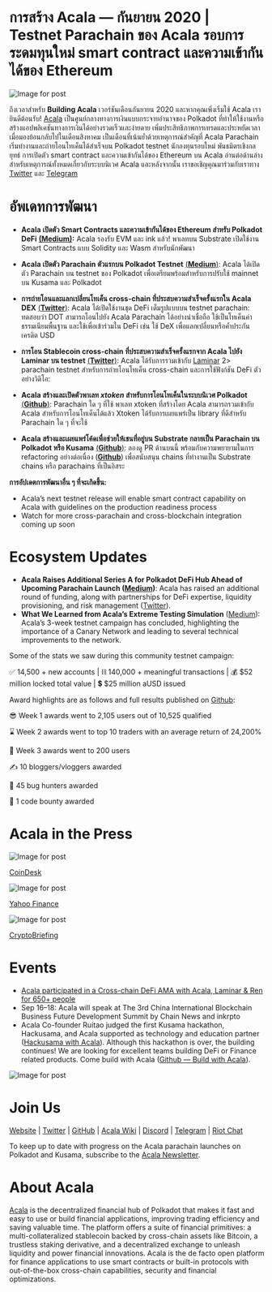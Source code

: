 # การสร้าง Acala — กันยายน 2020 | Testnet Parachain ของ Acala รอบการระดมทุนใหม่ smart contract และความเข้ากันได้ของ Ethereum

![Image for post](https://miro.medium.com/max/1600/0*rPcIWxu2NiMMUEpU)

ถึงเวลาสำหรับ **Building Acala** เวอร์ชันเดือนกันยายน 2020 และหากคุณเพิ่งเริ่มใช้ Acala เรายินดีต้อนรับ! [Acala](http://acala.network) เป็นศูนย์กลางทางการเงินแบบกระจายอำนาจของ Polkadot ที่ทำให้ใช้งานหรือสร้างแอปพลิเคชันทางการเงินได้อย่างรวดเร็วและง่ายดาย เพิ่มประสิทธิภาพการเทรดและประหยัดเวลา เมื่อมองย้อนกลับไปในเดือนสิงหาคม เป็นเดือนที่เน้นย้ำด้วยเหตุการณ์สำคัญที่ Acala Parachain เริ่มทำงานและถ่ายโอนโทเค็นได้สำเร็จบน Polkadot testnet นักลงทุนรอบใหม่ พันธมิตรเชิงกลยุทธ์ การเปิดตัว smart contract และความเข้ากันได้ของ Ethereum บน Acala อ่านต่อด้านล่างสำหรับเหตุการณ์ทั้งหมดเกี่ยวกับระบบนิเวศ Acala และหลังจากนั้น เราขอเชิญคุณมาร่วมกับเราทาง [Twitter](https://twitter.com/acalanetwork) และ [Telegram](https://t.me/AcalaOfficial)

# **อัพเดทการพัฒนา**

- **Acala เปิดตัว Smart Contracts และความเข้ากันได้ของ Ethereum สำหรับ Polkadot DeFi** [**(Medium)**](https://medium.com/acalanetwork/acala-unveils-smart-contracts-and-ethereum-compatibility-for-polkadot-defi-588b3891e53d)**:** Acala รองรับ EVM และ ink แล้ว! พาเลทบน Substrate เปิดใช้งาน Smart Contracts แบบ Solidity และ Wasm สำหรับนักพัฒนา

- **Acala เปิดตัว Parachain ตัวแรกบน Polkadot Testnet** [(**Medium**)](https://medium.com/acalanetwork/acala-launches-the-1st-parachain-on-polkadot-testnet-682c02bad08b): Acala ได้เปิดตัว Parachain บน testnet ของ Polkadot เพื่อเตรียมพร้อมสำหรับการปรับใช้ mainnet บน Kusama และ Polkadot

- **การถ่ายโอนและแลกเปลี่ยนโทเค็น cross-chain ที่ประสบความสำเร็จครั้งแรกใน Acala DEX** [(**Twitter**)](https://twitter.com/AcalaNetwork/status/1297851737525481473?s=20): Acala ได้เปิดใช้งานชุด DeFi เต็มรูปแบบบน testnet parachain: ทดสอบว่า DOT สามารถโอนไปยัง Acala Parachain ได้อย่างน่าเชื่อถือ ใช้เป็นโทเค็นค่าธรรมเนียมพื้นฐาน และใช้เพื่อเข้าร่วมใน DeFi เช่น ใช้ DeX เพื่อแลกเปลี่ยนหรือค้ำประกันเครดิต USD

- **การโอน Stablecoin cross-chain ที่ประสบความสำเร็จครั้งแรกจาก Acala ไปยัง Laminar บน testnet** [(**Twitter**)](https://twitter.com/bettechentt/status/1298768242333237248?s=20): Acala ได้รับการรวมเข้ากับ [Laminar](https://www.laminar.one/) 2> parachain testnet สำหรับการถ่ายโอนโทเค็น cross-chain และการใช้ฟังก์ชัน DeFi ตัวอย่างวิดิโอ:

- **Acala สร้างและเปิดตัวพาเลท _xtoken_ สำหรับการโอนโทเค็นในระบบนิเวศ Polkadot** [(**Github**)](https://github.com/open-web3-stack/open-runtime-module-library/tree/rococo/xtokens): Parachain ใด ๆ ที่ใช้ พาเลท xtoken ที่สร้างโดย Acala สามารถรวมเข้ากับ Acala สำหรับการโอนโทเค็นได้แล้ว Xtoken ได้รับการเผยแพร่เป็น library ที่ดีสำหรับ Parachain ใด ๆ ที่จะใช้

- **Acala สร้างและเผยแพร่โค้ดเพื่อช่วยให้เชนที่อยู่บน Substrate กลายเป็น Parachain บน Polkadot หรือ Kusama** [(**Github**)](https://github.com/AcalaNetwork/Acala/pull/362): ลองดู PR ด้านบนนี้ พร้อมกับความพยายามในการ refactoring อย่างต่อเนื่อง ([**Github**](https://github.com/AcalaNetwork/Acala/compare/rococo-rc6)) เพื่อสนับสนุน chains ที่ทำงานเป็น Substrate chains หรือ parachains ที่เป็นอิสระ

**การอัปเดตการพัฒนาอื่น ๆ ที่จะเกิดขึ้น:**

- Acala’s next testnet release will enable smart contract capability on Acala with guidelines on the production readiness process
- Watch for more cross-parachain and cross-blockchain integration coming up soon

# **Ecosystem Updates**

- **Acala Raises Additional Series A for Polkadot DeFi Hub Ahead of Upcoming Parachain Launch (**[**Medium**](https://medium.com/acalanetwork/acala-raises-additional-series-a-for-polkadot-defi-hub-ahead-of-upcoming-parachain-launch-22fdee9c2be9)**)**: Acala has raised an additional round of funding, along with partnerships for DeFi expertise, liquidity provisioning, and risk management ([Twitter](https://twitter.com/bettechentt/status/1299497896207773696?s=20)).
- **What We Learned from Acala’s Extreme Testing Simulation** ([Medium](https://medium.com/acalanetwork/what-we-learned-from-acalas-extreme-testing-simulation-5ef5769a0902)): Acala’s 3-week testnet campaign has concluded, highlighting the importance of a Canary Network and leading to several technical improvements to the network.

Some of the stats we saw during this community testnet campaign:

✅ 14,500 + new accounts | ⛓️ 140,000 + meaningful transactions | 💰 $52 million locked total value | 💲 $25 million aUSD issued

Award highlights are as follows and full results published on [Github](https://github.com/AcalaNetwork/Acala/wiki/W.-Contribution-&-Rewards#season-3-prize-giving):

😎 Week 1 awards went to 2,105 users out of 10,525 qualified

⌛ Week 2 awards went to top 10 traders with an average return of 24,200%

🌋 Week 3 awards went to 200 users

✍️ 10 bloggers/vloggers awarded

🐞 45 bug hunters awarded

🤖️ 1 code bounty awarded

# **Acala in the Press**

![Image for post](https://miro.medium.com/max/2576/1*v2Ndsw3UwNTj0EhQNbFykw.png)

[CoinDesk](https://www.coindesk.com/acala-polkadot-defi-7m-pantera-saft)

![Image for post](https://miro.medium.com/max/2562/1*z4iztwspAQT0KgfGt4jp_w.png)

[Yahoo Finance](https://finance.yahoo.com/news/polkadot-based-defi-project-acala-092543143.html)

![Image for post](https://miro.medium.com/max/2274/1*ZA2JHJmNc15TXwClrwE_GQ.png)

[CryptoBriefing](https://cryptobriefing.com/acala-network-polkadots-makerdao-comes-ethereum/)

# **Events**

- [Acala participated in a Cross-chain DeFi AMA with Acala, Laminar & Ren for 650+ people](https://twitter.com/AcalaNetwork/status/1295477682214338560?s=20)
- Sep 16–18: Acala will speak at The 3rd China International Blockchain Business Future Development Summit by Chain News and inkrpto
- Acala Co-founder Ruitao judged the first Kusama hackathon, Hackusama, and Acala supported as technology and education partner ([Hackusama with Acala](https://medium.com/acalanetwork/hackusama-ea1ddf3e945a)). Although this hackathon is over, the building continues! We are looking for excellent teams building DeFi or Finance related products. Come build with Acala ([Github — Build with Acala](https://github.com/AcalaNetwork/Acala/wiki/U.-Build-with-Acala)).

![Image for post](https://miro.medium.com/max/1358/0*qMAanMu2kGLUXByX)

# Join Us

[Website](https://acala.network/) | [Twitter](https://twitter.com/AcalaNetwork) | [GitHub](https://github.com/AcalaNetwork/Acala) | [Acala Wiki](https://github.com/AcalaNetwork/Acala/wiki) | [Discord](https://discord.gg/vdbFVCH) | [Telegram](https://t.me/acalaofficial) | [Riot Chat](https://riot.im/app/#/room/#acala:matrix.org)

To keep up to date with progress on the Acala parachain launches on Polkadot and Kusama, subscribe to the [Acala Newsletter](https://share.hsforms.com/1X9RxkXk-R62I0VNbATaDXw4h8qc).

# **About Acala**

[Acala](http://acala.network/) is the decentralized financial hub of Polkadot that makes it fast and easy to use or build financial applications, improving trading efficiency and saving valuable time. The platform offers a suite of financial primitives: a multi-collateralized stablecoin backed by cross-chain assets like Bitcoin, a trustless staking derivative, and a decentralized exchange to unleash liquidity and power financial innovations. Acala is the de facto open platform for finance applications to use smart contracts or built-in protocols with out-of-the-box cross-chain capabilities, security and financial optimizations.
